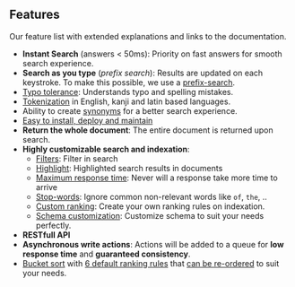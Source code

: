 ## Features

Our feature list with extended explanations and links to the documentation.


* **Instant Search** (answers < 50ms): Priority on fast answers for smooth search experience.
* **Search as you type** (*prefix search*): Results are updated on each keystroke. To make this possible, we use a [prefix-search](/advanced_guides/prefix.md#prefix-search).
* [Typo tolerance](/advanced_guides/typotolerance.md#typo-tolerance): Understands typo and spelling mistakes.
* [Tokenization](https://en.wikipedia.org/wiki/Lexical_analysis#Tokenization) in English, kanji and latin based languages.
* Ability to create [synonyms](/advanced_guides/synonyms.md) for a better search experience.
* [Easy to install, deploy and maintain](/introduction/quickstart.md#quick-start)
* **Return the whole document**: The entire document is returned upon search.
* **Highly customizable search and indexation**:
    - [Filters](/advanced_guides/search_parameters.md#filters): Filter in search
    - [Highlight](/advanced_guides/search_parameters.md#attributes-to-highlight): Highlighted search results in documents
    - [Maximum response time](/advanced_guides/search_parameters.md#attributes-to-highlight): Never will a response take more time to arrive
    - [Stop-words](/advanced_guides/stop_words.md): Ignore common non-relevant words like `of`, `the`, ..
    - [Custom ranking](/advanced_guides/ranking.md#custom-ranking-rules): Create your own ranking rules on indexation.
    - [Schema customization](/main_concepts/indexes.md#index-uid-and-name): Customize schema  to suit your needs perfectly.
* **RESTfull API**
* **Asynchronous write actions**: Actions will be added to a queue for **low response time** and **guaranteed consistency**.
* [Bucket sort](/advanced_guides/bucket_sort.md) with [6 default ranking rules](/advanced_guides/ranking.md#ranking-rules) that [can be re-ordered](/advanced_guides/ranking.md#ranking-order) to suit your needs.

